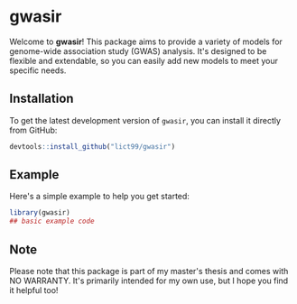 
# gwasir

<!-- badges: start -->
<!-- badges: end -->

Welcome to **gwasir**!
This package aims to provide a variety of models for genome-wide association study (GWAS) analysis. 
It's designed to be flexible and extendable, so you can easily add new models to meet your specific needs.

## Installation

To get the latest development version of `gwasir`, you can install it directly from GitHub:

``` r
devtools::install_github("lict99/gwasir")
```

## Example

Here's a simple example to help you get started:

``` r
library(gwasir)
## basic example code
```

## Note

Please note that this package is part of my master's thesis and comes with NO WARRANTY. 
It's primarily intended for my own use, but I hope you find it helpful too!
